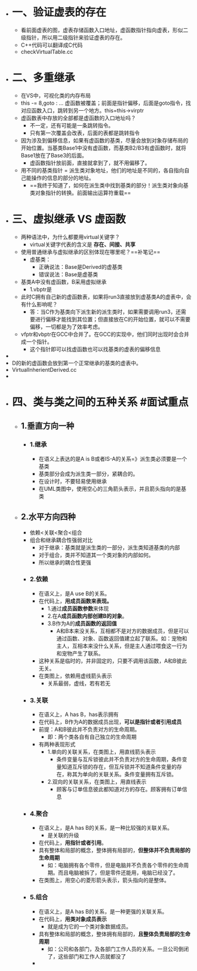 - # 一、验证虚表的存在
	- 看前面虚表的图，虚表存储函数入口地址，虚函数指针指向虚表，形似二级指针，所以用二级指针来验证虚表的存在。
	- C++代码可以翻译成C代码
	- checkVirtualTable.cc
- # 二、多重继承
	- 在VS中，可视化类的内存布局
	- this -= 8,goto : ...   虚函数被覆盖；前面是指针偏移，后面是goto指令，找对应函数入口，跳转到另一个地方。this=this->virptr
	- 虚函数表中存放的全部都是虚函数的入口地址吗？
		- 不一定，还有可能是一条跳转指令。
		- 只有第一次覆盖会改表，后面的表都是跳转指令
	- 因为涉及到偏移信息，如果有虚函数的基类，尽量会放到对象存储布局的开始位置。当基类Base1中没有虚函数，而基类B2/B3有虚函数时，就将Base1放在了Base3的后面。
		- 虚函数指针放前面，直接就拿到了，就不用偏移了。
	- 用不同的基类指针 = 派生类对象地址，他们的地址是不同的，各自指向自己能操作的信息的部分的地址。
		- ==我终于知道了，如何在派生类中找到基类的部分！派生类对象向基类对象指针的转换。前面输出运算符重载==
- # 三、虚拟继承 VS 虚函数
	- 两种语法中，为什么都要用virtual关键字？
		- virtual关键字代表的含义是 **存在、间接、共享**
	- 使用普通继承与虚拟继承的区别体现在哪里呢？==补笔记==
		- 虚基类：
			- 正确说法：Base是Derived的虚基类
			- 错误说法：Base是虚基类
	- 基类A中没有虚函数，B采用虚拟继承
		- 1.vbptr是
	- 此时C拥有自己新的虚函数表，如果将run3直接放到虚基类A的虚表中，会有什么影响呢？
		- 答：当C作为基类向下派生新的派生类时，如果需要调用run3，还需要进行偏移才能找到其位置；但直接放在C的开始位置，就可以不需要偏移，一切都是为了效率考虑。
	- vfptr和vbptr在GCC中合并了。在GCC的实现中，他们同时出现时会合并成一个指针。
		- 这个指针即可以找虚函数也可以找基类的虚表的偏移信息
-
- D的新的虚函数会放到第一个正常继承的基类的虚表中。
- VirtualInherientDerived.cc
-
- # 四、类与类之间的五种关系 #面试重点
	- ## 1.垂直方向一种
		- ### 1.继承
			- 在语义上表达的是A is B或者IS-A的关系=》派生类必须要是一个基类
			- 基类部分会成为派生类一部分，紧耦合的。
			- 在设计时，不要轻易使用继承
			- 在UML类图中，使用空心的三角箭头表示，并且箭头指向的是基类
	- ## 2.水平方向四种
		- 依赖<关联<聚合<组合
		- 组合和继承耦合性强弱对比
			- 对于继承：基类就是派生类的一部分，派生类知道基类的内部
			- 对于组合，类并不知道其一个类对象的内部如何。
			- 所以继承的耦合性更强
		- ### 2.依赖
			- 在语义上，是A use B的关系。
			- 在代码上，**用成员函数来表现。**
				- 1.通过**成员函数参数**来体现
				- 2.在A**成员函数内部创建B的对象**。
				- 3.B作为A的**成员函数的返回值**
					- A和B本来没关系，互相都不是对方的数据成员，但是可以通过函数、对象、函数返回值建立起了联系。如：宠物和主人，互相本来没什么关系，但是主人通过喂食这一行为和宠物产生了联系。
			- 这种关系是临时的，并非固定的，只要不调用该函数，A和B彼此无关。
			- 在类图上，依赖用虚线箭头表示
				- 关系最弱，虚线，若有若无
		- ### 3.关联
			- 在语义上，A has B，has表示拥有
			- 在代码上，B作为A的数据成员出现，**可以是指针或者引用成员**
			- 前提：A和B彼此并不负责对方的生命周期。
				- 即：两个类各自有自己独立的生命周期
			- 有两种表现形式
				- 1.单向的关联关系，在类图上，用直线箭头表示
					- 条件变量与互斥锁彼此并不负责对方的生命周期，条件变量知道互斥锁的存在，但互斥锁并不知道条件变量的存在，称其为单向的关联关系。条件变量拥有互斥锁。
				- 2.双向的关联关系，在类图上，用直线表示
					- 顾客与订单信息彼此都知道对方的存在。顾客拥有订单信息
		- ### 4.聚合
			- 在语义上，是A has B的关系，是一种比较强的关联关系。
				- 是关联的升级
			- 在代码上，**用指针或者引用**。
			- 具有整体和局部的概念，整体拥有局部的，**但整体并不负责局部的生命周期**
				- 如：电脑拥有各个零件，但是电脑并不负责各个零件的生命周期。而且电脑被拆了，但是零件还能用，电脑已经没了。
			- 在类图上，用空心的菱形箭头表示，箭头指向的是整体。
		- ### 5.组合
			- 在语义上，是A has B的关系，是一种更强的关联关系。
			- 在代码上，**用类对象成员表示**
				- 就是成为它的一个类对象数据成员。
			- 具有整体和局部的概念，整体拥有局部的，**且整体负责局部的生命周期**
				- 如：公司和各部门，及各部门工作人员的关系。一旦公司倒闭了，这些部门和工作人员就都没了
			-